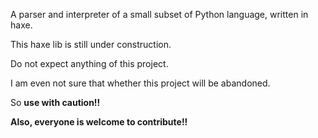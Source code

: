 A parser and interpreter of a small subset of Python language, written in haxe.

This haxe lib is still under construction.

Do not expect anything of this project.


I am even not sure that whether this project will be abandoned.

So **use with caution!!**

**Also, everyone is welcome to contribute!!**
